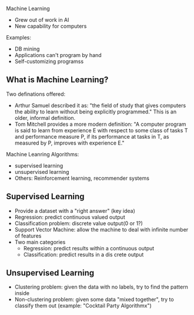 Machine Learning
- Grew out of work in AI
- New capability for computers

Examples:
- DB mining
- Applications can't program by hand
- Self-customizing programss

## What is Machine Learning?
Two definations offered:
- Arthur Samuel described it as: "the field of study that gives computers the ability to learn without being explicitly programmed." This is an older, informal definition.
- Tom Mitchell provides a more modern definition: "A computer program is said to learn from experience E with respect to some class of tasks T and performance measure P, if its performance at tasks in T, as measured by P, improves with experience E."

Machine Leanring Algorithms:
- supervised learning
- unsupervised learning
- Others: Reinforcement learning, recommender systems


## Supervised Learning
- Provide a dataset with a "right answer" (key idea)
- Regression: predict continuous valued output
- Classification problem: discrete value output(0 or 1?)
- Support Vector Machine: allow the machine to deal with infinite number of features
- Two main categories
	- Regression: predict results within a continuous output
	- Classification: predict results in a dis crete output

## Unsupervised Learning
- Clustering problem: given the data with no labels, try to find the pattern inside
- Non-clustering problem: given some data "mixed together", try to classify them out (example: "Cocktail Party Algorithmx")
